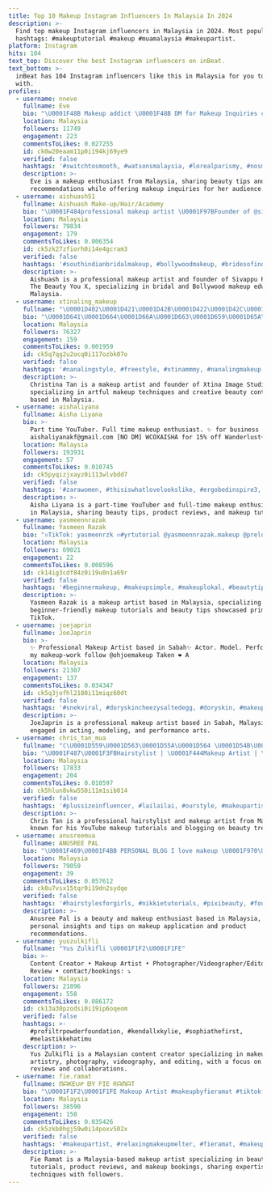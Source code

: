```yaml
---
title: Top 10 Makeup Instagram Influencers In Malaysia In 2024
description: >-
  Find top makeup Instagram influencers in Malaysia in 2024. Most popular
  hashtags: #makeuptutorial #makeup #muamalaysia #makeupartist.
platform: Instagram
hits: 104
text_top: Discover the best Instagram influencers on inBeat.
text_bottom: >-
  inBeat has 104 Instagram influencers like this in Malaysia for you to connect
  with.
profiles:
  - username: nneve
    fullname: Eve
    bio: "\U0001F48B Makeup addict \U0001F48B DM for Makeup Inquiries check out @eveefxx"
    location: Malaysia
    followers: 11749
    engagement: 223
    commentsToLikes: 0.027255
    id: ck0w20eaam11p0i194kj69ye9
    verified: false
    hashtags: '#switchtosmooth, #watsonsmalaysia, #lorealparismy, #nosmoke'
    description: >-
      Eve is a makeup enthusiast from Malaysia, sharing beauty tips and product
      recommendations while offering makeup inquiries for her audience.
  - username: aishuash51
    fullname: Aishuash Make-up/Hair/Academy
    bio: "\U0001F484professional makeup artist \U0001F97BFounder of @sivappupattu @thebeautyoux \U0001F338 Private makeup class"
    location: Malaysia
    followers: 79834
    engagement: 179
    commentsToLikes: 0.006354
    id: ck5zk27zfiorh0i14e4gcram3
    verified: false
    hashtags: '#southindianbridalmakeup, #bollywoodmakeup, #bridesofindia, #muamalaysia'
    description: >-
      Aishuash is a professional makeup artist and founder of Sivappu Pattu and
      The Beauty You X, specializing in bridal and Bollywood makeup education in
      Malaysia.
  - username: xtinaling_makeup
    fullname: "\U0001D402\U0001D421\U0001D42B\U0001D422\U0001D42C\U0001D42D\U0001D422\U0001D427\U0001D41A Tan"
    bio: "\U0001D641\U0001D664\U0001D66A\U0001D663\U0001D659\U0001D65A\U0001D667 \U0001D664\U0001D65B @xtina_imagestudio_makeup \U0001D63C\U0001D667\U0001D669 \U0001D66C\U0001D664\U0001D667\U0001D660 \U0001F484: #xis_christinaling \U0001D648\U0001D664\U0001D669\U0001D65D\U0001D65A\U0001D667 \U0001D664\U0001D65B @shanebin.boy"
    location: Malaysia
    followers: 76327
    engagement: 159
    commentsToLikes: 0.001959
    id: ck5q7qg2u2ocq0i117ozbk07o
    verified: false
    hashtags: '#nanalingstyle, #freestyle, #xtinammmy, #nanalingmakeup'
    description: >-
      Christina Tan is a makeup artist and founder of Xtina Image Studio,
      specializing in artful makeup techniques and creative beauty content,
      based in Malaysia.
  - username: aishaliyana
    fullname: Aisha Liyana
    bio: >-
      Part time YouTuber. Full time makeup enthusiast. ✨ for business enquiries:
      aishaliyanakf@gmail.com [NO DM] WCOXAISHA for 15% off Wanderlust+co
    location: Malaysia
    followers: 193931
    engagement: 57
    commentsToLikes: 0.010745
    id: ck5pyqizjxayz0i113wlvbdd7
    verified: false
    hashtags: '#zarawomen, #thisiswhatlovelookslike, #ergobedinspire3, #zarakids'
    description: >-
      Aisha Liyana is a part-time YouTuber and full-time makeup enthusiast based
      in Malaysia, sharing beauty tips, product reviews, and makeup tutorials.
  - username: yasmeennrazak
    fullname: Yasmeen Razak
    bio: "▫️TikTok: yasmeenrzk ▫️#yrtutorial @yasmeennrazak.makeup @prelovedbymimeen Any inquiries: Jam \U0001F4F1 +6010 293 9371"
    location: Malaysia
    followers: 69021
    engagement: 22
    commentsToLikes: 0.008596
    id: ck14ig3cdf84z0i19u0n1a69r
    verified: false
    hashtags: '#beginnermakeup, #makeupsimple, #makeuplokal, #beautytips'
    description: >-
      Yasmeen Razak is a makeup artist based in Malaysia, specializing in
      beginner-friendly makeup tutorials and beauty tips showcased primarily on
      TikTok.
  - username: joejaprin
    fullname: JoeJaprin
    bio: >-
      ✨ Professional Makeup Artist based in Sabah✨ Actor. Model. Performer For
      my makeup-work follow @ohjoemakeup Taken ❤️ A
    location: Malaysia
    followers: 21307
    engagement: 137
    commentsToLikes: 0.034347
    id: ck5q3jofhl2180i11miqz60dt
    verified: false
    hashtags: '#snekviral, #doryskincheezysaltedegg, #doryskin, #makeup'
    description: >-
      JoeJaprin is a professional makeup artist based in Sabah, Malaysia, also
      engaged in acting, modeling, and performance arts.
  - username: chris_tan_mua
    fullname: "ℂ\U0001D559\U0001D563\U0001D55A\U0001D564 \U0001D54B\U0001D552\U0001D55F \U0001D544\U0001D566\U0001D552"
    bio: "\U0001F487\U0001F3FBHairstylist | \U0001F444Makeup Artist | \U0001F3A5Youtuber: Chris Tan Mua | ✍\U0001F3FBBlogger Pixstyler Top10 | \U0001F4E9Dm or email: chris_peopleegg@hotmail.com ⏰Latest videos⬇️⬇️⬇️"
    location: Malaysia
    followers: 17833
    engagement: 204
    commentsToLikes: 0.010597
    id: ck5hlun8vkw550i11m1sib014
    verified: false
    hashtags: '#plussizeinfluencer, #lailailai, #ourstyle, #makeupartist'
    description: >-
      Chris Tan is a professional hairstylist and makeup artist from Malaysia,
      known for his YouTube makeup tutorials and blogging on beauty trends.
  - username: anusreemua
    fullname: ANUSREE PAL
    bio: "\U0001F469‍\U0001F4BB PERSONAL BLOG I love makeup \U0001F970\U0001F970\U0001F970 just like you \U0001F497 Other acc\U0001F449 @anusreepal1 \U0001F43C PR / business etc. ➡️ dm or email"
    location: Malaysia
    followers: 79059
    engagement: 39
    commentsToLikes: 0.057612
    id: ck0u7vsx15tqr0i19dn2sydqe
    verified: false
    hashtags: '#hairstylesforgirls, #nikkietutorials, #pixibeauty, #foundationhacks'
    description: >-
      Anusree Pal is a beauty and makeup enthusiast based in Malaysia, sharing
      personal insights and tips on makeup application and product
      recommendations.
  - username: yuszulkifli
    fullname: "Yus Zulkifli \U0001F1F2\U0001F1FE"
    bio: >-
      Content Creator • Makeup Artist • Photographer/Videographer/Editor • Paid
      Review • contact/bookings: ⤵️
    location: Malaysia
    followers: 21896
    engagement: 558
    commentsToLikes: 0.086172
    id: ck13a30pzodsi0i19ip6oqeom
    verified: false
    hashtags: >-
      #profiltrpowderfoundation, #kendallxkylie, #sophiathefirst,
      #melastikkehatimu
    description: >-
      Yus Zulkifli is a Malaysian content creator specializing in makeup
      artistry, photography, videography, and editing, with a focus on paid
      reviews and collaborations.
  - username: fie.ramat
    fullname: ᗰᗩKEᑌᑭ ᗷY ᖴIE ᖇᗩᗰᗩT
    bio: "\U0001F1F2\U0001F1FE Makeup Artist #makeupbyfieramat #tiktokfie \U0001F481\U0001F3FB‍♀️ @fie.ramat.beauty (beauty sharing) \U0001F447\U0001F3FB\U0001F447\U0001F3FBReview / Makeup Booking (NO DM)"
    location: Malaysia
    followers: 38590
    engagement: 150
    commentsToLikes: 0.035426
    id: ck5zkb0hgj59w0i14poxv502x
    verified: false
    hashtags: '#makeupartist, #relaxingmakeupmelter, #fieramat, #makeupartistmalaysia'
    description: >-
      Fie Ramat is a Malaysia-based makeup artist specializing in beauty
      tutorials, product reviews, and makeup bookings, sharing expertise and
      techniques with followers.
---
```


